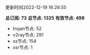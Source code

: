 更新时间2022-12-19 16:26:55

**总订阅: 73**
**总节点: 1325**
**有效节点: 498**
- trojan节点: 52
- v2ray节点: 291
- ss节点: 154
- ssr节点: 1
